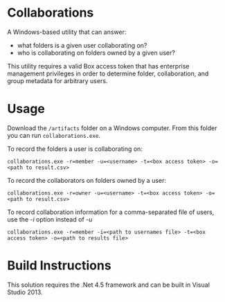 # Collaborations

A Windows-based utility that can answer:

* what folders is a given user collaborating on? 
* who is collaborating on folders owned by a given user?

This utility requires a valid Box access token that has enterprise management privileges in order to determine folder,  collaboration, and group metadata for arbitrary users.

# Usage

Download the `/artifacts` folder on a Windows computer. From this folder you can run `collaborations.exe`.

To record the folders a user is collaborating on:
    
    collaborations.exe -r=member -u=<username> -t=<box access token> -o=<path to result.csv>

To record the collaborators on folders owned by a user:
    
    collaborations.exe -r=owner -u=<username> -t=<box access token> -o=<path to result.csv>

To record collaboration information for a comma-separated file of users, use the *-i* option instead of *-u*

    collaborations.exe -r=member -i=<path to usernames file> -t=<box access token> -o=<path to results file>

# Build Instructions

This solution requires the .Net 4.5 framework and can be built in Visual Studio 2013.
